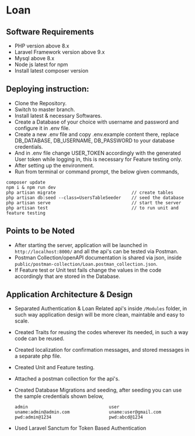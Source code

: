 # Loan
## Software Requirements

* PHP version above 8.x
* Laravel Framework version above 9.x
* Mysql above 8.x
* Node js latest for npm
* Install latest composer version

## Deploying instruction:

* Clone the Repository.
* Switch to master branch.
* Install latest & necessary Softwares.
* Create a Database of your choice with username and password and configure it in .env file.
* Create a new .env file and copy .env.example content there, replace DB_DATABASE, DB_USERNAME, DB_PASSWORD to your database credentials.
* And in .env file change USER_TOKEN accordingly with the generated User token while logging in, this is necessary for Feature testing only.
* After setting up the environment.
* Run from terminal or command prompt, the below given commands,
```
composer update
npm i & npm run dev
php artisan migrate                             // create tables
php artisan db:seed --class=UsersTableSeeder    // seed the database
php artisan serve                               // start the server
php artisan test                                // to run unit and feature testing               
```
## Points to be Noted

 * After starting the server, application will be launched in `http://localhost:8000/` and all the api's can be tested via Postman.
 * Postman Collection/openAPI documentation is shared via json, inside `public/postman-collection/Loan.postman_collection.json`.
 * If Feature test or Unit test fails change the values in the code accordingly that are stored in the Database.

## Application Architecture & Design

* Separated Authentication & Loan Related api's inside `/Modules` folder, in such way application design will be more clean, maintable and easy to scale.
* Created Traits for reusing the codes wherever its needed, in such a way code can be reused.
* Created localization for confirmation messages, and stored messages in a separate php file.
* Created Unit and Feature testing.
* Attached a postman collection for the api's.
* Created Database Migrations and seeding, after seeding you can use the sample credentials shown below,

    ```
    admin                               user
    uname:admin@admin.com               uname:user@gmail.com
    pwd:admin@1234                      pwd:abcd@1234
    ```
* Used Laravel Sanctum for Token Based Authentication
